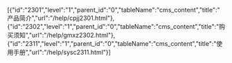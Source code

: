 [{"id":"2301","level":"1","parent_id":"0","tableName":"cms_content","title":"产品简介","url":"/help/cpjj2301.html"},{"id":"2302","level":"1","parent_id":"0","tableName":"cms_content","title":"购买须知","url":"/help/gmxz2302.html"},{"id":"2311","level":"1","parent_id":"0","tableName":"cms_content","title":"使用手册","url":"/help/sysc2311.html"}]